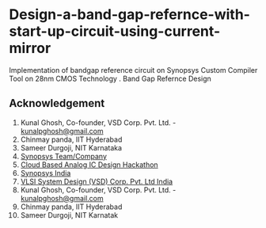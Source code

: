 # Design-a-band-gap-refernce-with-start-up-circuit-using-current-mirror
Implementation of bandgap reference circuit on  Synopsys Custom Compiler Tool  on 28nm CMOS Technology .
                                         Band Gap Refernce Design
                                         
## Acknowledgement

1. Kunal Ghosh, Co-founder, VSD Corp. Pvt. Ltd. - kunalpghosh@gmail.com
2. Chinmay panda, IIT Hyderabad
3. Sameer Durgoji, NIT Karnataka
4. [Synopsys Team/Company](https://www.synopsys.com/)
1. [Cloud Based Analog IC Design Hackathon](https://www.iith.ac.in/events/2022/02/15/Cloud-Based-Analog-IC-Design-Hackathon/)
2. [Synopsys India](https://www.synopsys.com/)
3. [VLSI System Design (VSD) Corp. Pvt. Ltd India](https://www.vlsisystemdesign.com/)
4. Kunal Ghosh, Co-founder, VSD Corp. Pvt. Ltd. - kunalpghosh@gmail.com
5. Chinmay panda, IIT Hyderabad
6. Sameer Durgoji, NIT Karnatak
